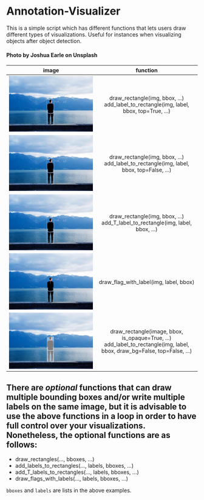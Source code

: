 # Annotation-Visualizer

This is a simple script which has different functions that lets users draw different types of visualizations. Useful for instances when visualizing objects after object detection.

#### Photo by Joshua Earle on Unsplash

|                                                 **image**                                                  |                                         **function**                                         |
| :--------------------------------------------------------------------------------------------------------: | :------------------------------------------------------------------------------------------: |
|               ![bbox with label on top](images/bbox_top.jpg "Bouding box with label on top")               |                 draw_rectangle(img, bbox, ...)<br>add_label_to_rectangle(img, label, bbox, top=True, ...)                 |
|             ![bbox with label inside](images/bbox_inside.jpg "Bouding box with label inside")              |                draw_rectangle(img, bbox, ...)<br>add_label_to_rectangle(img, label, bbox, top=False, ...)                 |
|                  ![bbox with T label](images/bbox_T.jpg "Bouding box with label inside")                   |                     draw_rectangle(img, bbox, ...)<br>add_T_label_to_rectangle(img, label, bbox, ...)                     |
| ![label with flag](images/flag.jpg "Label that looks like a flag, pole originates from inside the object") |                                  draw_flag_with_label(img, label, bbox)                                   |
|      ![label with opaque overlay](images/overlay.jpg "Opaque bounding box with label inside the box")      | draw_rectangle(image, bbox, is_opaque=True, ...)<br>add_label_to_rectangle(img, label, bbox, draw_bg=False, top=False, ...) |


## There are *optional* functions that can draw multiple bounding boxes and/or write multiple labels on the same image, but it is advisable to use the above functions in a loop in order to have full control over your visualizations. Nonetheless, the optional functions are as follows:

* draw_rectangles(..., bboxes, ...)
* add_labels_to_rectangles(..., labels, bboxes, ...)
* add_T_labels_to_rectangles(..., labels, bboxes, ...)
* draw_flags_with_labels(..., labels, bboxes, ...)

`bboxes` and `labels` are lists in the above examples.
